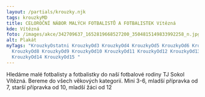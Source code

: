 ```yaml
---
layout: /partials/krouzky.njk
tags: krouzkyMD
title: CELOROČNÍ NÁBOR MALÝCH FOTBALISTŮ A FOTBALISTEK Vítězná
kde: Vítězná
foto: /images/akce/342709637_1652819668527200_3504815149833992258_n.jpg
alt: Plakát
myTags: "KrouzkyOstatni KrouzkyOd3 KrouzkyOd4 KrouzkyOd5 KrouzkyOd6 KrouzkyOd7
  KrouzkyOd8 KrouzkyOd9 KrouzkyOd10 KrouzkyOd11 KrouzkyOd12 KrouzkyOd13
  KrouzkyOd14 KrouzkyOd15 "
---
```

Hledáme malé fotbalisty a fotbalistky do naší fotbalové rodiny TJ Sokol Vítězná. Bereme do všech věkových kategorií. Mini 3-6, mladší přípravka od 7, starší přípravka od 10, mladší žáci od 12